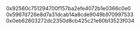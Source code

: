 0x92560c751294700f157ba2efe4072b1e0366c0e0
0x5967d726e8d7a31dcab14a8cde9049b970997533
0x0eb62603272dc2350d8cb425c21e60b13523f034
